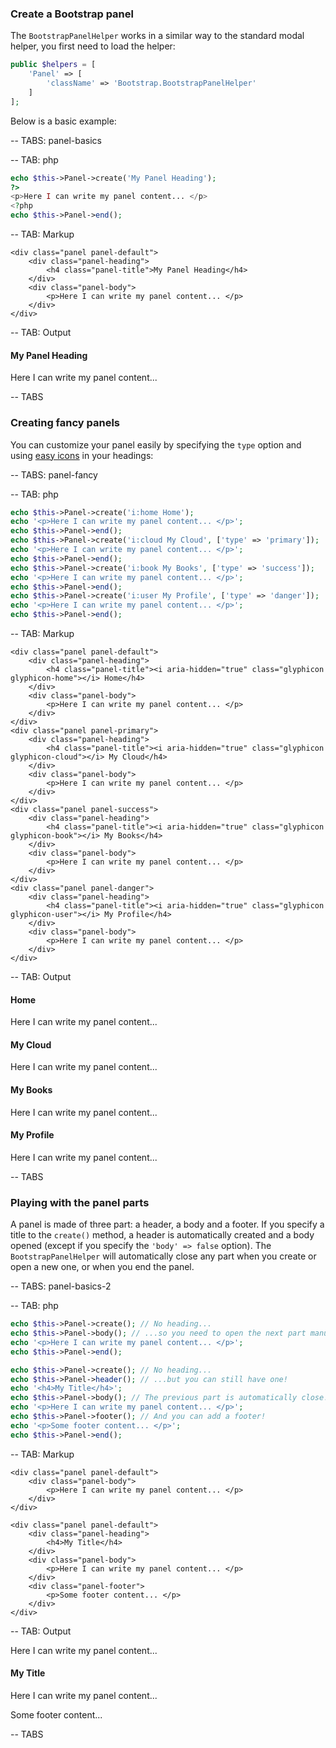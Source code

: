 ### Create a Bootstrap panel

The `BootstrapPanelHelper` works in a similar way to the standard modal helper, you first need to load the helper:

```php
public $helpers = [
    'Panel' => [
        'className' => 'Bootstrap.BootstrapPanelHelper'
    ]
];
```

Below is a basic example:

-- TABS: panel-basics

-- TAB: php

```php
echo $this->Panel->create('My Panel Heading');
?>
<p>Here I can write my panel content... </p>
<?php
echo $this->Panel->end();
```

-- TAB: Markup

```markup
<div class="panel panel-default">
    <div class="panel-heading">
        <h4 class="panel-title">My Panel Heading</h4>
    </div>
    <div class="panel-body">
        <p>Here I can write my panel content... </p>
    </div>
</div>

```

-- TAB: Output

<div class="panel panel-default">
    <div class="panel-heading">
        <h4 class="panel-title">My Panel Heading</h4>
    </div>
    <div class="panel-body">
        <p>Here I can write my panel content... </p>
    </div>
</div>

-- TABS

### Creating fancy panels

You can customize your panel easily by specifying the `type` option and using [easy icons](http://localhost:8000/html-helper/icons/) in
your headings:

-- TABS: panel-fancy

-- TAB: php

```php
echo $this->Panel->create('i:home Home');
echo '<p>Here I can write my panel content... </p>';
echo $this->Panel->end();
echo $this->Panel->create('i:cloud My Cloud', ['type' => 'primary']);
echo '<p>Here I can write my panel content... </p>';
echo $this->Panel->end();
echo $this->Panel->create('i:book My Books', ['type' => 'success']);
echo '<p>Here I can write my panel content... </p>';
echo $this->Panel->end();
echo $this->Panel->create('i:user My Profile', ['type' => 'danger']);
echo '<p>Here I can write my panel content... </p>';
echo $this->Panel->end();
```

-- TAB: Markup

```markup
<div class="panel panel-default">
    <div class="panel-heading">
        <h4 class="panel-title"><i aria-hidden="true" class="glyphicon glyphicon-home"></i> Home</h4>
    </div>
    <div class="panel-body">
        <p>Here I can write my panel content... </p>
    </div>
</div>
<div class="panel panel-primary">
    <div class="panel-heading">
        <h4 class="panel-title"><i aria-hidden="true" class="glyphicon glyphicon-cloud"></i> My Cloud</h4>
    </div>
    <div class="panel-body">
        <p>Here I can write my panel content... </p>
    </div>
</div>
<div class="panel panel-success">
    <div class="panel-heading">
        <h4 class="panel-title"><i aria-hidden="true" class="glyphicon glyphicon-book"></i> My Books</h4>
    </div>
    <div class="panel-body">
        <p>Here I can write my panel content... </p>
    </div>
</div>
<div class="panel panel-danger">
    <div class="panel-heading">
        <h4 class="panel-title"><i aria-hidden="true" class="glyphicon glyphicon-user"></i> My Profile</h4>
    </div>
    <div class="panel-body">
        <p>Here I can write my panel content... </p>
    </div>
</div>
```

-- TAB: Output

<div class="panel panel-default">
    <div class="panel-heading">
        <h4 class="panel-title"><i aria-hidden="true" class="glyphicon glyphicon-home"></i> Home</h4>
    </div>
    <div class="panel-body">
        <p>Here I can write my panel content... </p>
    </div>
</div>
<div class="panel panel-primary">
    <div class="panel-heading">
        <h4 class="panel-title"><i aria-hidden="true" class="glyphicon glyphicon-cloud"></i> My Cloud</h4>
    </div>
    <div class="panel-body">
        <p>Here I can write my panel content... </p>
    </div>
</div>
<div class="panel panel-success">
    <div class="panel-heading">
        <h4 class="panel-title"><i aria-hidden="true" class="glyphicon glyphicon-book"></i> My Books</h4>
    </div>
    <div class="panel-body">
        <p>Here I can write my panel content... </p>
    </div>
</div>
<div class="panel panel-danger">
    <div class="panel-heading">
        <h4 class="panel-title"><i aria-hidden="true" class="glyphicon glyphicon-user"></i> My Profile</h4>
    </div>
    <div class="panel-body">
        <p>Here I can write my panel content... </p>
    </div>
</div>

-- TABS

### Playing with the panel parts

A panel is made of three part: a header, a body and a footer. If you specify a title to the `create()` method, a header is
automatically created and a body opened (except if you specify the `'body' => false` option). The `BootstrapPanelHelper` will
automatically close any part when you create or open a new one, or when you end the panel.

-- TABS: panel-basics-2

-- TAB: php

```php
echo $this->Panel->create(); // No heading...
echo $this->Panel->body(); // ...so you need to open the next part manually.
echo '<p>Here I can write my panel content... </p>';
echo $this->Panel->end();

echo $this->Panel->create(); // No heading...
echo $this->Panel->header(); // ...but you can still have one!
echo '<h4>My Title</h4>';
echo $this->Panel->body(); // The previous part is automatically close!
echo '<p>Here I can write my panel content... </p>';
echo $this->Panel->footer(); // And you can add a footer!
echo '<p>Some footer content... </p>';
echo $this->Panel->end();
```

-- TAB: Markup

```markup
<div class="panel panel-default">
    <div class="panel-body">
        <p>Here I can write my panel content... </p>
    </div>
</div>

<div class="panel panel-default">
    <div class="panel-heading">
        <h4>My Title</h4>
    </div>
    <div class="panel-body">
        <p>Here I can write my panel content... </p>
    </div>
    <div class="panel-footer">
        <p>Some footer content... </p>
    </div>
</div>
```

-- TAB: Output

<div class="panel panel-default">
    <div class="panel-body">
        <p>Here I can write my panel content... </p>
    </div>
</div>
<div class="panel panel-default">
    <div class="panel-heading">
        <h4>My Title</h4>
    </div>
    <div class="panel-body">
        <p>Here I can write my panel content... </p>
    </div>
    <div class="panel-footer">
        <p>Some footer content... </p>
    </div>
</div>

-- TABS
